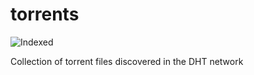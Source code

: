 torrents 
========
![Indexed](https://img.shields.io/badge/indexed-168902-blue)

Collection of torrent files discovered in the DHT network
